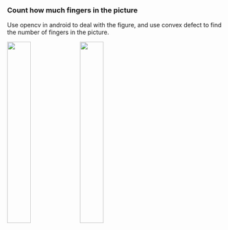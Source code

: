 ### Count how much fingers in the picture

Use opencv in android to deal with the figure, and use convex defect to find the number of fingers in the picture.



<img src="https://github.com/draftbk/Android_CounterFinger/blob/master/count_finger/count_finger_1.png?raw=true" width="33%" height="33%"> <img src="https://github.com/draftbk/Android_CounterFinger/blob/master/count_finger/count_finger_2.png?raw=true" width="33%" height="33%">
